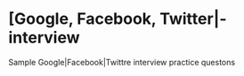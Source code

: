 [Google, Facebook, Twitter|- interview
================

Sample Google|Facebook|Twittre interview practice questons
